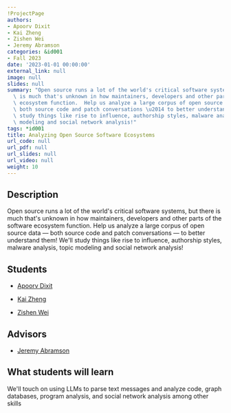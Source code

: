 ```yaml
---
!ProjectPage
authors:
- Apoorv Dixit
- Kai Zheng
- Zishen Wei
- Jeremy Abramson
categories: &id001
- Fall 2023
date: '2023-01-01 00:00:00'
external_link: null
image: null
slides: null
summary: "Open source runs a lot of the world's critical software systems, but there\
  \ is much that's unknown in how maintainers, developers and other parts of the software\
  \ ecosystem function.  Help us analyze a large corpus of open source data \u2014\
  \ both source code and patch conversations \u2014 to better understand them!  We'll\
  \ study things like rise to influence, authorship styles, malware analysis, topic\
  \ modeling and social network analysis!"
tags: *id001
title: Analyzing Open Source Software Ecosystems
url_code: null
url_pdf: null
url_slides: null
url_video: null
weight: 10
---
```

## Description

Open source runs a lot of the world&#39;s critical software systems, but there is much that&#39;s unknown in how maintainers, developers and other parts of the software ecosystem function.  Help us analyze a large corpus of open source data — both source code and patch conversations — to better understand them!  We&#39;ll study things like rise to influence, authorship styles, malware analysis, topic modeling and social network analysis!





## Students

* [Apoorv Dixit](../../../author/apoorv-dixit)

* [Kai Zheng](../../../author/kai-zheng)

* [Zishen Wei](../../../author/zishen-wei)

## Advisors

* [Jeremy Abramson](../../../author/jeremy-abramson)

## What students will learn

We&#39;ll touch on using LLMs to parse text messages and analyze code, graph databases, program analysis, and social network analysis among other skills